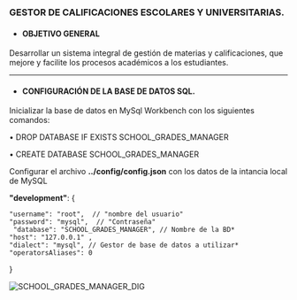 ### GESTOR DE CALIFICACIONES ESCOLARES Y UNIVERSITARIAS.


- #### OBJETIVO GENERAL
Desarrollar un sistema integral de gestión de materias y calificaciones, que mejore y facilite los procesos académicos a los estudiantes.

---

- #### CONFIGURACIÓN DE LA BASE DE DATOS SQL.
Inicializar la base de datos en MySql Workbench con los siguientes comandos:

 • DROP DATABASE IF EXISTS SCHOOL_GRADES_MANAGER
 
 • CREATE DATABASE SCHOOL_GRADES_MANAGER


Configurar el archivo **../config/config.json** con los datos de la intancia local de MySQL

   **"development"**: {
   
    "username": "root",  // "nombre del usuario"
    "password": "mysql",  // "Contraseña"
	 "database": "SCHOOL_GRADES_MANAGER", // Nombre de la BD*
    "host": "127.0.0.1" ,
    "dialect": "mysql", // Gestor de base de datos a utilizar*
    "operatorsAliases": 0
  }
  
  ![SCHOOL_GRADES_MANAGER_DIG](https://user-images.githubusercontent.com/70857130/102020951-76816d80-3d4a-11eb-952b-d26ccf263fc8.png)


